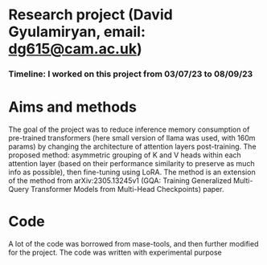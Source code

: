 # Research project (David Gyulamiryan, email: dg615@cam.ac.uk)

### Timeline: I worked on this project from 03/07/23 to 08/09/23

# Aims and methods
The goal of the project was to reduce inference memory consumption of pre-trained transformers (here small version of llama was used, with 160m params) by changing the architecture of attention layers post-training. The proposed method: asymmetric grouping of K and V heads within each attention layer (based on their performance similarity to preserve as much info as possible), then fine-tuning using LoRA. The method is an extension of the method from arXiv:2305.13245v1 (GQA: Training Generalized Multi-Query Transformer Models from Multi-Head Checkpoints) paper.

# Code
A lot of the code was borrowed from mase-tools, and then further modified for the project. The code was written with experimental purpose 
